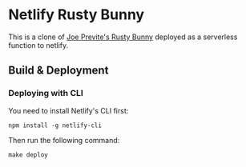 # Netlify Rusty Bunny

This is a clone of [Joe Previte's Rusty Bunny](https://github.com/jsjoeio/rusty-bunny) deployed as a serverless function to netlify.

## Build & Deployment

### Deploying with CLI

You need to install Netlify's CLI first:

```
npm install -g netlify-cli
```

Then run the following command:

```
make deploy
```